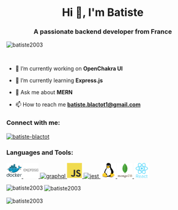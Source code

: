 <h1 align="center">Hi 👋, I'm Batiste</h1>
<h3 align="center">A passionate backend developer from France</h3>

<p align="left"> <img src="https://komarev.com/ghpvc/?username=batiste2003&label=Profile%20views&color=0e75b6&style=flat" alt="batiste2003" /> </p>

<p align="left"> <a href="https://twitter.com/" target="blank"><img src="https://img.shields.io/twitter/follow/?logo=twitter&style=for-the-badge" alt="" /></a> </p>

- 🔭 I’m currently working on **OpenChakra UI**

- 🌱 I’m currently learning **Express.js**

- 💬 Ask me about **MERN**

- 📫 How to reach me **batiste.blactot1@gmail.com**

<h3 align="left">Connect with me:</h3>
<p align="left">
<a href="https://linkedin.com/in/batiste-blactot" target="blank"><img align="center" src="https://raw.githubusercontent.com/rahuldkjain/github-profile-readme-generator/master/src/images/icons/Social/linked-in-alt.svg" alt="batiste-blactot" height="30" width="40" /></a>
</p>

<h3 align="left">Languages and Tools:</h3>
<p align="left"> <a href="https://www.docker.com/" target="_blank" rel="noreferrer"> <img src="https://raw.githubusercontent.com/devicons/devicon/master/icons/docker/docker-original-wordmark.svg" alt="docker" width="40" height="40"/> </a> <a href="https://expressjs.com" target="_blank" rel="noreferrer"> <img src="https://raw.githubusercontent.com/devicons/devicon/master/icons/express/express-original-wordmark.svg" alt="express" width="40" height="40"/> </a> <a href="https://graphql.org" target="_blank" rel="noreferrer"> <img src="https://www.vectorlogo.zone/logos/graphql/graphql-icon.svg" alt="graphql" width="40" height="40"/> </a> <a href="https://developer.mozilla.org/en-US/docs/Web/JavaScript" target="_blank" rel="noreferrer"> <img src="https://raw.githubusercontent.com/devicons/devicon/master/icons/javascript/javascript-original.svg" alt="javascript" width="40" height="40"/> </a> <a href="https://jestjs.io" target="_blank" rel="noreferrer"> <img src="https://www.vectorlogo.zone/logos/jestjsio/jestjsio-icon.svg" alt="jest" width="40" height="40"/> </a> <a href="https://www.linux.org/" target="_blank" rel="noreferrer"> <img src="https://raw.githubusercontent.com/devicons/devicon/master/icons/linux/linux-original.svg" alt="linux" width="40" height="40"/> </a> <a href="https://www.mongodb.com/" target="_blank" rel="noreferrer"> <img src="https://raw.githubusercontent.com/devicons/devicon/master/icons/mongodb/mongodb-original-wordmark.svg" alt="mongodb" width="40" height="40"/> </a> <a href="https://reactjs.org/" target="_blank" rel="noreferrer"> <img src="https://raw.githubusercontent.com/devicons/devicon/master/icons/react/react-original-wordmark.svg" alt="react" width="40" height="40"/> </a> </p>

<p><img align="left" src="https://github-readme-stats.vercel.app/api/top-langs?username=batiste2003&show_icons=true&locale=en&layout=compact" alt="batiste2003" /></p>

<p>&nbsp;<img align="center" src="https://github-readme-stats.vercel.app/api?username=batiste2003&show_icons=true&locale=en" alt="batiste2003" /></p>

<p><img align="center" src="https://github-readme-streak-stats.herokuapp.com/?user=batiste2003&" alt="batiste2003" /></p>

